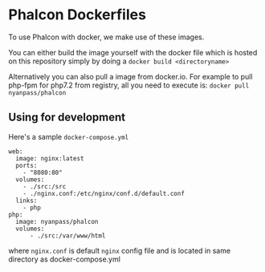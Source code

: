 # Phalcon Dockerfiles

To use Phalcon with docker, we make use of these images.

You can either build the image yourself with the docker file which is hosted on this repository simply by doing a `docker build <directoryname>`

Alternatively you can also pull a image from docker.io. For example to pull php-fpm for php7.2 from registry, all you need to execute is: `docker pull nyanpass/phalcon`


## Using for development

Here's a sample `docker-compose.yml`

```
web:
  image: nginx:latest
  ports:
    - "8080:80"
  volumes:
    - ./src:/src
    - ./nginx.conf:/etc/nginx/conf.d/default.conf
  links:
    - php
php:
  image: nyanpass/phalcon
  volumes:
      - ./src:/var/www/html

```
where `nginx.conf` is default `nginx` config file and is located in same directory as docker-compose.yml
